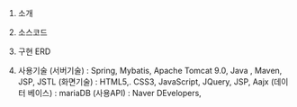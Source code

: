 1. 소개

2. 소스코드

3. 구현 ERD

4. 사용기술
(서버기술) : Spring, Mybatis, Apache Tomcat 9.0, Java , Maven, JSP, JSTL
(화면기술) : HTML5,. CSS3, JavaScript, JQuery, JSP, Aajx
(데이터 베이스) : mariaDB
(사용API) :  Naver DEvelopers, 

